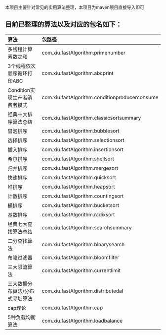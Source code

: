 本项目主要针对常见的实用算法整理，本项目为maven项目直接导入即可

## 目前已整理的算法以及对应的包名如下：
|算法|包路径|
| :------ | :------ |
|多线程计算素数之和  						|com.xiu.fastAlgorithm.primenumber				 |
|3个线程依次顺序循环打印ABC 				|com.xiu.fastAlgorithm.abcprint				 |
|Condition实现生产者消费者模式 			|com.xiu.fastAlgorithm.conditionproducerconsume				 |
|经典十大排序算法总结 			|com.xiu.fastAlgorithm.classicsortsummary				 |
|冒泡排序 			|com.xiu.fastAlgorithm.bubblesort				 |
|选择排序 			|com.xiu.fastAlgorithm.selectionsort				 |
|插入排序 			|com.xiu.fastAlgorithm.insertionsort				 |
|希尔排序 			|com.xiu.fastAlgorithm.shellsort				 |
|归并排序 			|com.xiu.fastAlgorithm.mergesort				 |
|快速排序 			|com.xiu.fastAlgorithm.quicksort				 |
|堆排序 			|com.xiu.fastAlgorithm.heapsort				 |
|计数排序 			|com.xiu.fastAlgorithm.countingsort				 |
|桶排序 			|com.xiu.fastAlgorithm.bucketsort				 |
|基数排序 			|com.xiu.fastAlgorithm.radixsort				 |
|经典七大查找算法总结			|com.xiu.fastAlgorithm.searchsummary				 |
|二分查找算法			|com.xiu.fastAlgorithm.binarysearch				 |
|布隆过滤器			|com.xiu.fastAlgorithm.bloomfilter				 |
|三大限流算法			|com.xiu.fastAlgorithm.currentlimit				 |
|三大数据分布算法/分布式寻址算法			|com.xiu.fastAlgorithm.distributedal				 |
|cap理论			|com.xiu.fastAlgorithm.cap				 |
|5种负载均衡算法			|com.xiu.fastAlgorithm.loadbalance				 |


